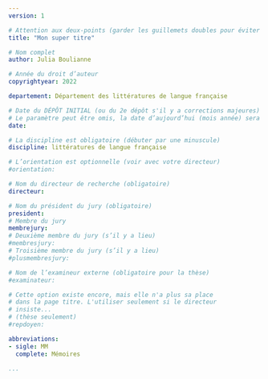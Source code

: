 ```yaml
---
version: 1

# Attention aux deux-points (garder les guillemets doubles pour éviter des problèmes)
title: "Mon super titre"

# Nom complet
author: Julia Boulianne

# Année du droit d’auteur
copyrightyear: 2022

departement: Département des littératures de langue française

# Date du DÉPÔT INITIAL (ou du 2e dépôt s'il y a corrections majeures)
# Le paramètre peut être omis, la date d’aujourd’hui (mois année) sera affichée
date: 

# La discipline est obligatoire (débuter par une minuscule)
discipline: littératures de langue française

# L’orientation est optionnelle (voir avec votre directeur)
#orientation: 

# Nom du directeur de recherche (obligatoire)
directeur: 

# Nom du président du jury (obligatoire)
president: 
# Membre du jury
membrejury: 
# Deuxième membre du jury (s’il y a lieu)
#membresjury: 
# Troisième membre du jury (s’il y a lieu)
#plusmembresjury: 

# Nom de l’examineur externe (obligatoire pour la thèse)
#examinateur: 

# Cette option existe encore, mais elle n'a plus sa place
# dans la page titre. L'utiliser seulement si le directeur
# insiste...
# (thèse seulement)
#repdoyen: 

abbreviations:
- sigle: MM
  complete: Mémoires

...
```


